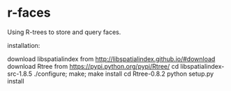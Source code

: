 # r-faces
Using R-trees to store and query faces.

installation: 

download libspatialindex from http://libspatialindex.github.io/#download
download Rtree from https://pypi.python.org/pypi/Rtree/
cd libspatialindex-src-1.8.5
./configure; make; make install
cd Rtree-0.8.2
python setup.py install
